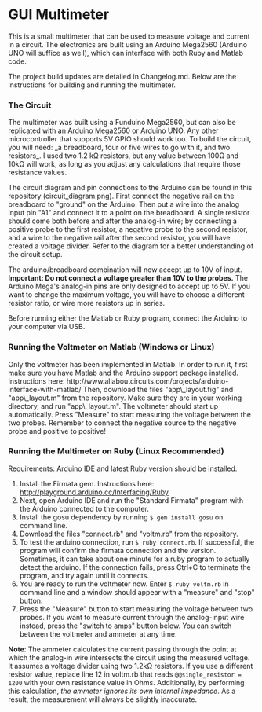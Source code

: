 # GUI Multimeter
This is a small multimeter that can be used to measure voltage and current in a circuit. The electronics are built using an Arduino Mega2560 (Arduino UNO will suffice as well), which can interface with both Ruby and Matlab code.

The project build updates are detailed in Changelog.md. Below are the instructions for building and running the multimeter.

<h3> The Circuit </h3>
The multimeter was built using a Funduino Mega2560, but can also be replicated with an Arduino Mega2560 or Arduino UNO. Any other microcontroller that supports 5V GPIO should work too.
To build the circuit, you will need: _a breadboard, four or five wires to go with it, and two resistors_. I used two 1.2 kΩ resistors, but any value between 100Ω and 10kΩ will work, as long as you adjust any calculations that require those resistance values.

The circuit diagram and pin connections to the Arduino can be found in this repository (circuit_diagram.png). First connect the negative rail on the breadboard to "ground" on the Arduino. Then put a wire into the analog input pin "A1" and connect it to a point on the breadboard. A single resistor should come both before and after the analog-in wire; by connecting a positive probe to the first resistor, a negative probe to the second resistor, and a wire to the negative rail after the second resistor, you will have created a voltage divider. Refer to the diagram for a better understanding of the circuit setup.

The arduino/breadboard combination will now accept up to 10V of input. **Important: Do not connect a voltage greater than 10V to the probes.** The Arduino Mega's analog-in pins are only designed to accept up to 5V. If you want to change the maximum voltage, you will have to choose a different resistor ratio, or wire more resistors up in series.

Before running either the Matlab or Ruby program, connect the Arduino to your computer via USB.

<h3> Running the Voltmeter on Matlab (Windows or Linux) </h3>
Only the voltmeter has been implemented in Matlab. In order to run it, first make sure you have Matlab and the Arduino support package installed. Instructions here: http://www.allaboutcircuits.com/projects/arduino-interface-with-matlab/
Then, download the files "app\_layout.fig" and "app\_layout.m" from the repository. Make sure they are in your working directory, and run "app\_layout.m". The voltmeter should start up automatically. Press "Measure" to start measuring the voltage between the two probes. Remember to connect the negative source to the negative probe and positive to positive!

<h3> Running the Multimeter on Ruby (Linux Recommended) </h3>
Requirements: Arduino IDE and latest Ruby version should be installed.

1. Install the Firmata gem. Instructions here: http://playground.arduino.cc/Interfacing/Ruby
2. Next, open Arduino IDE and run the "Standard Firmata" program with the Arduino connected to the computer. 
3. Install the gosu dependency by running `$ gem install gosu` on command line.
4. Download the files "connect.rb" and "voltm.rb" from the repository.
5. To test the arduino connection, run `$ ruby connect.rb`. If successful, the program will confirm the firmata connection and the version. Sometimes, it can take about one minute for a ruby program to actually detect the arduino. If the connection fails, press Ctrl+C to terminate the program, and try again until it connects.
6. You are ready to run the voltmeter now. Enter `$ ruby voltm.rb` in command line and a window should appear with a "measure" and "stop" button.
7. Press the "Measure" button to start measuring the voltage between two probes. If you want to measure current through the analog-input wire instead, press the "switch to amps" button below. You can switch between the voltmeter and ammeter at any time.

**Note**: The ammeter calculates the current passing through the point at which the analog-in wire intersects the circuit using the measured voltage. It assumes a voltage divider using two 1.2kΩ resistors. If you use a different resistor value, replace line 12 in voltm.rb that reads ` @@single_resistor = 1200 ` with your own resistance value in Ohms.
Additionally, by performing this calculation, _the ammeter ignores its own internal impedance_. As a result, the measurement will always be slightly inaccurate.
